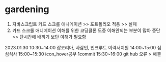 # gardening
1. 자바스크립트 카드 스크롤 애니메이션 >> 포트폴리오 적용 >> 실패
2. 카드 스크롤 애니메이션 이해를 위한 코딩클론 도중 이해안되는 부분이 많아 중단 >> 단시간에 배끼기 보단 이해가 필요함

2023.01.30
10:30~14:00 잡코리아, 사람인, 인크루트 이력서지원
14:00~15:00 점심식사
15:00~15:30 icon_hover공부 1commit
15:30~16:00 git hub 오류 > 해결
